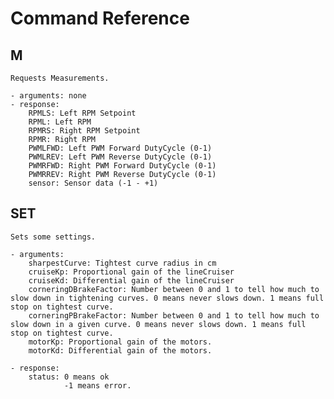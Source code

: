 # Command Reference

## M

	Requests Measurements.
	
	- arguments: none
	- response:
		RPMLS: Left RPM Setpoint
		RPML: Left RPM
		RPMRS: Right RPM Setpoint
		RPMR: Right RPM
		PWMLFWD: Left PWM Forward DutyCycle (0-1)
		PWMLREV: Left PWM Reverse DutyCycle (0-1)
		PWMRFWD: Right PWM Forward DutyCycle (0-1)
		PWMRREV: Right PWM Reverse DutyCycle (0-1)
		sensor: Sensor data (-1 - +1)
		
## SET

	Sets some settings.
	
	- arguments: 
		sharpestCurve: Tightest curve radius in cm
		cruiseKp: Proportional gain of the lineCruiser
		cruiseKd: Differential gain of the lineCruiser
		corneringDBrakeFactor: Number between 0 and 1 to tell how much to slow down in tightening curves. 0 means never slows down. 1 means full stop on tightest curve.
		corneringPBrakeFactor: Number between 0 and 1 to tell how much to slow down in a given curve. 0 means never slows down. 1 means full stop on tightest curve.
		motorKp: Proportional gain of the motors.
		motorKd: Differential gain of the motors.

	- response:
		status:	0 means ok
				-1 means error.